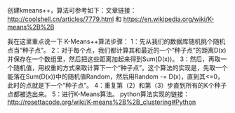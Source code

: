 创建kmeans++，算法可参考如下：文章链接：http://coolshell.cn/articles/7779.html 和 https://en.wikipedia.org/wiki/K-means%2B%2B  

我在这里重点说一下 K-Means++算法步骤：
1：先从我们的数据库随机挑个随机点当“种子点”。
2：对于每个点，我们都计算其和最近的一个“种子点”的距离D(x)并保存在一个数组里，然后把这些距离加起来得到Sum(D(x))。
3：然后，再取一个随机值，用权重的方式来取计算下一个“种子点”。这个算法的实现是，先取一个能落在Sum(D(x))中的随机值Random，然后用Random -= D(x)，直到其<=0，此时的点就是下一个“种子点”。
4：重复第（2）和第（3）步直到所有的K个种子点都被选出来。
5：进行K-Means算法。
python算法实现的链接：
http://rosettacode.org/wiki/K-means%2B%2B_clustering#Python
